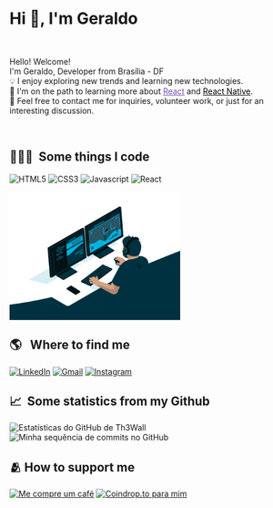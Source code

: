 # <b>Hi 👋, I'm Geraldo</b>
<br>


  <p>Hello! Welcome!<br>
  I'm Geraldo, Developer from Brasília - DF<br>
💡  I enjoy exploring new trends and learning new technologies.<br>
🌱  I'm on the path to learning more about <a style="color:#764ABC" href="https://react.dev/" target="_blank"><u>React</u></a> and <a style="color:#000000" href="https://reactnative.dev/" target="_blank"><u>React Native</u></a>.<br>
💬  Feel free to contact me for inquiries, volunteer work, or just for an interesting discussion.
  
</p>
<br>

## 👨🏻‍💻 &nbsp;Some things I code ##
<p>
  <img alt="HTML5" src="https://img.shields.io/badge/-HTML5-E34F26?style=flat-square&logo=html5&logoColor=white" />
  <img alt="CSS3" src="https://img.shields.io/badge/-CSS3-1572B6?style=flat-square&logo=css3&logoColor=white" />
  <img alt="Javascript" src="https://img.shields.io/badge/-JavaScript-F7DF1E?style=flat-square&logo=javascript&logoColor=black" />
  <img alt="React" src="https://img.shields.io/badge/-React-45b8d8?style=flat-square&logo=react&logoColor=white" />
</p>
<p>
<img align="center" src="https://github.com/geraldok7/geraldok7/blob/main/code.gif" width="300"/>
<p aligh="center">
</p>

## 🌎 &nbsp; Where to find me ##
<p>
  <a href="https://www.linkedin.com/in/geraldok7/" target="_blank"><img alt="LinkedIn" src="https://img.shields.io/badge/-Linkedin-%230077B5.svg?&style=for-the-badge&logo=linkedin&logoColor=white" /></a>
  <a href="mailto:geraldoaugustodf@gmail.com" target="_blank"><img alt="Gmail" src="https://img.shields.io/badge/-Gmail-EA4335?style=for-the-badge&logo=gmail&logoColor=white" /></a>
  <a href="https://www.instagram.com/geraldo.kennedy7/" target="_blank"><img alt="Instagram" src="https://img.shields.io/badge/-Instagram-E4405F?style=for-the-badge&logo=instagram&logoColor=white" /></a>
</p>

## 📈 &nbsp;Some statistics from my Github ##
<span align="left">

![Estatísticas do GitHub de Th3Wall](https://github-readme-stats.vercel.app/api?username=geraldok7&show_icons=true&hide_border=true&bg_color=3D3D3D&title_color=00E6FE&icon_color=00E6FE&text_color=FFFFFF)
</span>
<span align="right">
![Minha sequência de commits no GitHub](http://github-readme-streak-stats.herokuapp.com?user=geraldok7&hide_border=true&theme=black-ice&background=3D3D3D&stroke=00E6FE)
</span>

## 🫂 How to support me ##
<a href="https://www.buymeacoffee.com/geraldok7" target="_blank"><img src="https://cdn.buymeacoffee.com/buttons/v2/default-yellow.png" alt="Me compre um café" width="150" ></a>
<a href="http://coindrop.to/geraldok7" target="_blank"><img src="https://coindrop.to/embed-button.png" width="150" alt="Coindrop.to para mim"></img></a>
